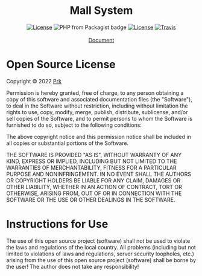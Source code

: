 <h1 align="center">Mall&nbsp;System</h1>
<p align="center">
<a href="https://github.com/Tai7sy/card-system/releases"><img src="https://img.shields.io/badge/version-3.15-blue.svg?style=flat-square" alt="License"></a>
<img alt="PHP from Packagist badge" src="https://img.shields.io/badge/php-%3E%3D7.0.0-brightgreen.svg?style=flat-square">
<a href="https://opensource.org/licenses/MIT"><img src="https://img.shields.io/badge/License-MIT-brightgreen.svg?style=flat-square" alt="License"></a>
<a href="https://app.travis-ci.com/github/BiliPrk/mall-system"><img src="https://img.shields.io/travis/BiliPrk/mall-system.svg?style=flat-square" alt="Travis"></a>
<br />
<br />
<a href="https://github.com/BiliPrk/mall-system/wiki">Document</a>
</p>

# Open Source License

Copyright © 2022 [Prk](https://imprk.me)

Permission is hereby granted, free of charge, to any person obtaining a copy of this software and associated documentation files (the "Software"), to deal in the Software without restriction, including without limitation the rights to use, copy, modify, merge, publish, distribute, sublicense, and/or sell copies of the Software, and to permit persons to whom the Software is furnished to do so, subject to the following conditions:

The above copyright notice and this permission notice shall be included in all copies or substantial portions of the Software.

THE SOFTWARE IS PROVIDED "AS IS", WITHOUT WARRANTY OF ANY KIND, EXPRESS OR IMPLIED, INCLUDING BUT NOT LIMITED TO THE WARRANTIES OF MERCHANTABILITY, FITNESS FOR A PARTICULAR PURPOSE AND NONINFRINGEMENT. IN NO EVENT SHALL THE AUTHORS OR COPYRIGHT HOLDERS BE LIABLE FOR ANY CLAIM, DAMAGES OR OTHER LIABILITY, WHETHER IN AN ACTION OF CONTRACT, TORT OR OTHERWISE, ARISING FROM, OUT OF OR IN CONNECTION WITH THE SOFTWARE OR THE USE OR OTHER DEALINGS IN THE SOFTWARE.

# Instructions for Use

The use of this open source project (software) shall not be used to violate the laws and regulations of the local country. All problems (including but not limited to violations of laws and regulations, server security loopholes, etc.) arising from the use of this open source project (software) shall be borne by the user! The author does not take any responsibility!
